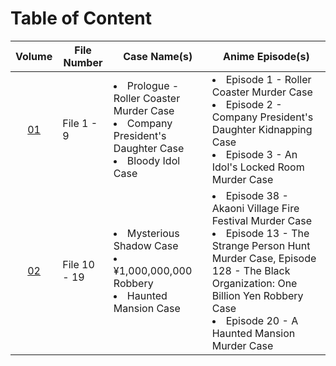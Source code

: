 # Table of Content

| Volume | File Number | Case Name(s) | Anime Episode(s) |
| :---: | --- | --- | --- |
| [01](https://github.com/chyneyee/ReadingJournal/blob/main/Manga/Detective_Conan/Volume_01.md) | File 1 - 9 | <li>Prologue - Roller Coaster Murder Case<br><li>Company President's Daughter Case<br><li>Bloody Idol Case | <li>Episode 1 - Roller Coaster Murder Case<br><li>Episode 2 - Company President's Daughter Kidnapping Case<br><li>Episode 3 - An Idol's Locked Room Murder Case |
| [02](https://github.com/chyneyee/ReadingJournal/blob/main/Manga/Detective_Conan/Volume_02.md) | File 10 - 19 | <li>Mysterious Shadow Case<br><li>¥1,000,000,000 Robbery<br><li>Haunted Mansion Case | <li> Episode 38 - Akaoni Village Fire Festival Murder Case<br><li>Episode 13 - The Strange Person Hunt Murder Case, Episode 128 - The Black Organization: One Billion Yen Robbery Case<br><li>Episode 20 - A Haunted Mansion Murder Case |
